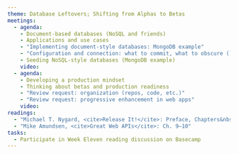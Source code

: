 ```yaml
---
theme: Database Leftovers; Shifting from Alphas to Betas
meetings:
  - agenda:
    - Document-based databases (NoSQL and friends)
    - Applications and use cases
    - "Implementing document-style databases: MongoDB example"
    - "Configuration and connection: what to commit, what to obscure (`ENV` variables)"
    - Seeding NoSQL-style databases (MongoDB example)
    video:
  - agenda:
    - Developing a production mindset
    - Thinking about betas and production readiness
    - "Review request: organization (repos, code, etc.)"
    - "Review request: progressive enhancement in web apps"
    video:
readings:
  - "Michael T. Nygard, <cite>Release It!</cite>: Preface, Chapters&nbsp;1–5"
  - "Mike Amundsen, <cite>Great Web APIs</cite>: Ch. 9–10"
tasks:
  - Participate in Week Eleven reading discussion on Basecamp
---
```

